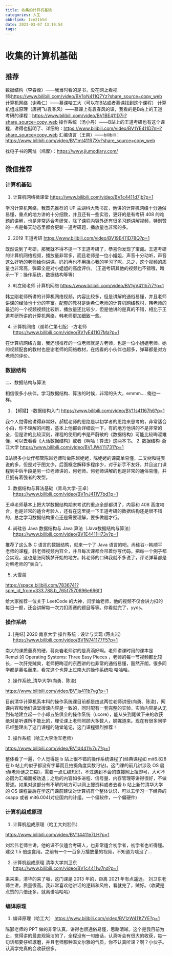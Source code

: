 ```yaml
---
title: 收集的计算机基础
categories: 人生
abbrlink: 1ce21b5d
date: 2023-03-07 13:10:54
tags:
---
```




# 收集的计算机基础

## 推荐
数据结构（李春葆）——我当时看的是书，没在网上看视频:https://www.bilibili.com/video/BV1oN411Q7Yz?share_source=copy_web
计算机网络（谢希仁）——慕课哈工大（可以在B站或者慕课找到这个课程）
计算机组成原理（唐朔飞/袁春风）——慕课上有袁春风的课，我看的是B站上的王道考研的课程：https://www.bilibili.com/video/BV1BE411D7ii?share_source=copy_web
操作系统（汤小丹）——B站上的王道考研也有这个课程，讲得也挺明了、详细的：https://www.bilibili.com/video/BV1YE411D7nH?share_source=copy_web
汇编语言（王爽）——bilibili：
https://www.bilibili.com/video/BV1mt411R7Xv?share_source=copy_web



找电子书的网址（鸠摩）：https://www.jiumodiary.com/

## 微信推荐
### 计算机基础
1.  计算机网络微课堂   https://www.bilibili.com/video/BV1c4411d7jb?p=1

学习计算机网络，我首先推荐的 UP 主湖科大教书匠，他讲的计算机网络十分通俗易懂，重点的地方讲的十分细致，并且还有一些实验，更好的是有考研 408 的难题的讲解，也是非常适合考研党，除了课程内容外还有很多习题讲解视频，特别赞的一点是每天动态里都会更新一道考研题，播放量也非常的多。

2.  2019 王道考研    https://www.bilibili.com/video/BV19E411D78Q?p=1

既然说到了考研，那我就不得不提一下王道考研了，恭喜你发现了宝藏。王道考研的计算机网络视频，播放量非常多，而且老师是一位小姐姐，声音十分动听，声音这么好听的老师给你讲课，妈妈再也不用担心我的学习了呢，总之，这个视频的质量也非常高，弹幕全是对小姐姐的高度评价。（王道考研其他的视频也不错哦，暗示一下：操作系统，数据结构等等）

3.  韩立刚老师  计算机网络   https://www.bilibili.com/video/BV1gV411h7r7?p=1

韩立刚老师所讲的计算机网络视频，内容比较多，但是讲解的通俗易懂，并且老师讲课的经验也十分的丰富。配套的教材是谢希仁老师的计算机网络教材，韩老师的最近的一个视频视频比较新，播放量还比较少，但是他讲的是真的不错，相比于王道考研所讲的计算机网络，韩老师更加细致一些。

4.  计算机网络（谢希仁第七版）-方老师   https://www.bilibili.com/video/BV1yE411G7Ma?p=1

在计算机网络方面，我还想推荐的一位老师就是方老师，也是一位小姐姐老师。她的视频配套的教材也是谢老师的网络教材，在线看的小伙伴也超多，弹幕都是对方老师的评价。

### 数据结构
二、数据结构与算法

相信很多小伙伴，学习数据结构、算法的时候，非常的头大，emmm.... 俺也一样。
1. 【郝斌】-数据结构入门   https://www.bilibili.com/video/BV11s41167h6?p=1

我个人觉得他讲得非常好，郝斌老师的思路是以初学者的思路来思考的，非常适合小白，你不理解的问题，基本上他都会详细说一下，有的地方他讲的不是非常的全，但是讲的比较深刻，课程的使用的书是严蔚敏的《数据结构》可能比较晦涩难懂，可以去看看《大话数据结构》或者《啊哈！算法》这两本书。
2.  数据结构-浙江大学   https://www.bilibili.com/video/BV1JW411i731?p=1

B站很多小伙伴都管陈越老师叫做陈越姥姥，陈姥姥的课简单易懂，二叉树和链表说的多，但是对于图太少，后面概念解释多程序少，对于新手不友好，并且这门课程到中后半段是另一位老师讲的，何老师。何老师讲解的也是非常的通俗易懂，并且拥有着强者的发型。

3.  数据结构与算法基础（青岛大学-王卓）   https://www.bilibili.com/video/BV1nJ411V7bd?p=1

王卓老师基本上把大学数据结构期末考试的重点全部都讲了，内容和 408 高度吻合，也是非常的适合考验人，还有在这里提一下王道考研的数据结构还是很不错的，总之学习数据结构重点还是需要理解，要多做题才行。

4. 尚硅谷 Java 数据结构与 Java 算法（Java数据结构与算法）   https://www.bilibili.com/video/BV1E4411H73v?p=1

推荐了这么多 C 语言的数据结构，就来一个了 Java 语言的吧。尚硅谷--韩顺平老师的课程，韩老师视频内容全，并且每次课都会带着你写代码，把每一个例子都会实现，这也是张阿姨梦开始的地方。韩老师的口碑我就不多说了，评论弹幕都是对韩老师的“表白”。

5.  大雪菜  

https://space.bilibili.com/7836741?spm_id_from=333.788.b_765f7570696e666f.1

给大家推荐一位关于 LeetCode 的大神，闫学灿老师，他的视频不仅会讲力扣的每日一题，还会讲解每一次力扣周赛的题目等等。你看就完了，yyds。

### 操作系统
1.  [完结] 2020 南京大学  操作系统：设计与实现 (蒋炎岩)  https://www.bilibili.com/video/BV1N741177F5?p=1

南大的课质量真的硬，蒋炎岩老师讲的是真滴好啊。老师讲课时用的课本是 Remzi 的 Operating Systems: Three Easy Pieces ，老师的每一节视频都比较长，一次肝完贼爽，老师把晦涩的东西讲的也非常的通俗易懂，豁然开朗，很多同学都是慕名而来，看完这个也算上过南大的操作系统啦 哈哈哈。

2.  操作系统_清华大学(向勇、陈渝) 

https://www.bilibili.com/video/BV1js411b7vg?p=1

目前清华计算机系本科的操作系统课目前都是由这两位老师讲授(向勇、陈渝)，网课内容和他们课堂授课内容是一致的，同时配有一套完整的实验，实验内容是从无到有地建立起一个小却五脏俱全的操作系统（ucore），能从头到尾做下来的收获绝对是听课所不能比的，理论课上老师照顾大多数人，娓娓道来。现在有很多同学已经整理出了这门课程的随堂笔记，这门课程强烈推荐！

3.  操作系统（哈工大李治军老师）

https://www.bilibili.com/video/BV1d4411v7u7?p=1

整体看了一遍，个人觉得是 b 站上很不错的操作系统课程了(经典课程如 mit6.828 在 b 站上的似乎都没有字幕而且拍摄角度实数刁钻)。这门课的前几讲涉及 OS 启动(老师谜之口糊)，需要一点汇编知识，不过遇到不会的直接网上搜即可，大可不必因为汇编而被劝退；之后的内容如多进程、信号量、内存管理等讲得很好，不做赘述。如果对这部分有不解的地方可以网上搜资料或者去看 b 站上新竹清华大学的 OS 课程最后在学这门课前建议对计算机有个整体认识，可以去学习一下经典的 csapp 或者 mit6.004(对应国内的计组，一个偏软件，一个偏硬件)

### 计算机组成原理
1.   计算机组成原理（哈工大刘宏伟）

 https://www.bilibili.com/video/BV1t4411e7LH?p=1

刘宏伟老师主讲，他的课不仅适合考研人，也非常适合初学者，初学者也听得懂。建议 1.5 倍速食用。之前有一个一百多万播放量的视频，不知道为啥没了...

2.  计算机组成原理 清华大学刘卫东
https://www.bilibili.com/video/BV1c4411w7nd?p=1

来来来，清华的来了嗷，这门课是 2013 年的，距离 2021 年有点遥远。
刘卫东老师主讲，质量很高。我非常喜欢他讲话的逻辑和风格，看就完了，贼好。（收藏是点赞的六倍还多，就离谱哈哈哈）

### 编译原理
1.  编译原理（哈工大）   https://www.bilibili.com/video/BV1zW411t7YE?p=1

陈鄞老师的 PPT 做的非常认真，讲得也很通俗易懂，思路清晰。这个是我目前为止，觉得讲的最直观简洁的了，全程没有一句废话，认真听会有很大的收获，每一句话都要仔细琢磨，并且老师那种温文尔雅的气质，你不认真听课？啊？小伙子。 认真学完真的会收获很多。
